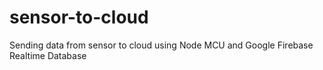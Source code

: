# sensor-to-cloud
Sending data from sensor to cloud using Node MCU and Google Firebase Realtime Database
